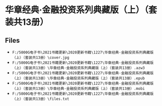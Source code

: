 # 华章经典·金融投资系列典藏版（上）（套装共13册）

## Files

- `F:/5000G电子书\2021书籍更新\2020更新书籍\1227\华章经典·金融投资系列典藏版（上）（套装共13册）\cover.jpg`
- `F:/5000G电子书\2021书籍更新\2020更新书籍\1227\华章经典·金融投资系列典藏版（上）（套装共13册）\华章经典·金融投资系列典藏版（上）（套装共13册）.azw3`
- `F:/5000G电子书\2021书籍更新\2020更新书籍\1227\华章经典·金融投资系列典藏版（上）（套装共13册）\华章经典·金融投资系列典藏版（上）（套装共13册）.epub`
- `F:/5000G电子书\2021书籍更新\2020更新书籍\1227\华章经典·金融投资系列典藏版（上）（套装共13册）\华章经典·金融投资系列典藏版（上）（套装共13册）.mobi`
- `F:/5000G电子书\2021书籍更新\2020更新书籍\1227\华章经典·金融投资系列典藏版（上）（套装共13册）\files.txt`
